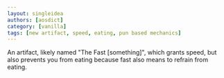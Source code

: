 ```yaml
---
layout: singleidea
authors: [aosdict]
category: [vanilla]
tags: [new artifact, speed, eating, pun based mechanics]
---
```

An artifact, likely named "The Fast [something]", which grants speed, but also
prevents you from eating because fast also means to refrain from eating.

